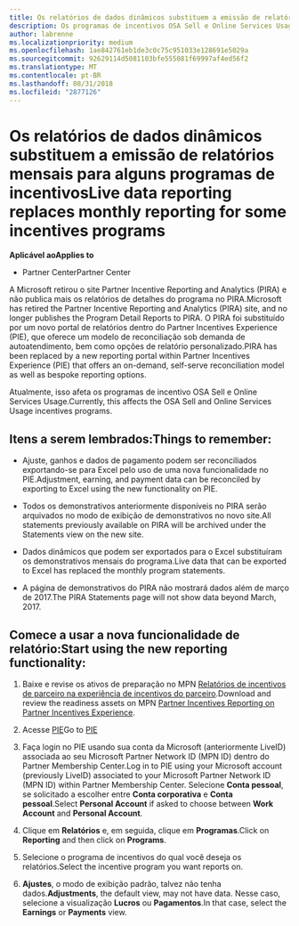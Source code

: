 ```yaml
---
title: Os relatórios de dados dinâmicos substituem a emissão de relatórios mensais para alguns programas de incentivos | Partner Center
description: Os programas de incentivos OSA Sell e Online Services Usage agora podem obter relatórios de dados dinâmicos.
author: labrenne
ms.localizationpriority: medium
ms.openlocfilehash: 1ae842761eb1de3c0c75c951033e128691e5029a
ms.sourcegitcommit: 92629114d5081103bfe555081f69997af4ed56f2
ms.translationtype: MT
ms.contentlocale: pt-BR
ms.lasthandoff: 08/31/2018
ms.locfileid: "2877126"
---
```

# <a name="live-data-reporting-replaces-monthly-reporting-for-some-incentives-programs"></a><span data-ttu-id="c7ab9-103">Os relatórios de dados dinâmicos substituem a emissão de relatórios mensais para alguns programas de incentivos</span><span class="sxs-lookup"><span data-stu-id="c7ab9-103">Live data reporting replaces monthly reporting for some incentives programs</span></span>

**<span data-ttu-id="c7ab9-104">Aplicável ao</span><span class="sxs-lookup"><span data-stu-id="c7ab9-104">Applies to</span></span>**

-  <span data-ttu-id="c7ab9-105">Partner Center</span><span class="sxs-lookup"><span data-stu-id="c7ab9-105">Partner Center</span></span>

<span data-ttu-id="c7ab9-106">A Microsoft retirou o site Partner Incentive Reporting and Analytics (PIRA) e não publica mais os relatórios de detalhes do programa no PIRA.</span><span class="sxs-lookup"><span data-stu-id="c7ab9-106">Microsoft has retired the Partner Incentive Reporting and Analytics (PIRA) site, and no longer publishes the Program Detail Reports to PIRA.</span></span> <span data-ttu-id="c7ab9-107">O PIRA foi substituído por um novo portal de relatórios dentro do Partner Incentives Experience (PIE), que oferece um modelo de reconciliação sob demanda de autoatendimento, bem como opções de relatório personalizado.</span><span class="sxs-lookup"><span data-stu-id="c7ab9-107">PIRA has been replaced by a new reporting portal within Partner Incentives Experience (PIE) that offers an on-demand, self-serve reconciliation model as well as bespoke reporting options.</span></span> 

<span data-ttu-id="c7ab9-108">Atualmente, isso afeta os programas de incentivo OSA Sell e Online Services Usage.</span><span class="sxs-lookup"><span data-stu-id="c7ab9-108">Currently, this affects the OSA Sell and Online Services Usage incentives programs.</span></span>

## <a name="things-to-remember"></a><span data-ttu-id="c7ab9-109">Itens a serem lembrados:</span><span class="sxs-lookup"><span data-stu-id="c7ab9-109">Things to remember:</span></span> 

- <span data-ttu-id="c7ab9-110">Ajuste, ganhos e dados de pagamento podem ser reconciliados exportando-se para Excel pelo uso de uma nova funcionalidade no PIE.</span><span class="sxs-lookup"><span data-stu-id="c7ab9-110">Adjustment, earning, and payment data can be reconciled by exporting to Excel using the new functionality on PIE.</span></span>

- <span data-ttu-id="c7ab9-111">Todos os demonstrativos anteriormente disponíveis no PIRA serão arquivados no modo de exibição de demonstrativos no novo site.</span><span class="sxs-lookup"><span data-stu-id="c7ab9-111">All statements previously available on PIRA will be archived under the Statements view on the new site.</span></span> 

- <span data-ttu-id="c7ab9-112">Dados dinâmicos que podem ser exportados para o Excel substituíram os demonstrativos mensais do programa.</span><span class="sxs-lookup"><span data-stu-id="c7ab9-112">Live data that can be exported to Excel has replaced the monthly program statements.</span></span>

- <span data-ttu-id="c7ab9-113">A página de demonstrativos do PIRA não mostrará dados além de março de 2017.</span><span class="sxs-lookup"><span data-stu-id="c7ab9-113">The PIRA Statements page will not show data beyond March, 2017.</span></span>
 
## <a name="start-using-the-new-reporting-functionality"></a><span data-ttu-id="c7ab9-114">Comece a usar a nova funcionalidade de relatório:</span><span class="sxs-lookup"><span data-stu-id="c7ab9-114">Start using the new reporting functionality:</span></span> 

1. <span data-ttu-id="c7ab9-115">Baixe e revise os ativos de preparação no MPN [Relatórios de incentivos de parceiro na experiência de incentivos do parceiro](http://aka.ms/osareadiness ).</span><span class="sxs-lookup"><span data-stu-id="c7ab9-115">Download and review the readiness assets on MPN [Partner Incentives Reporting on Partner Incentives Experience](http://aka.ms/osareadiness ).</span></span>

2. <span data-ttu-id="c7ab9-116">Acesse [PIE](https://partnerincentives.microsoft.com/)</span><span class="sxs-lookup"><span data-stu-id="c7ab9-116">Go to [PIE](https://partnerincentives.microsoft.com/)</span></span>

3. <span data-ttu-id="c7ab9-117">Faça login no PIE usando sua conta da Microsoft (anteriormente LiveID) associada ao seu Microsoft Partner Network ID (MPN ID) dentro do Partner Membership Center.</span><span class="sxs-lookup"><span data-stu-id="c7ab9-117">Log in to PIE using your Microsoft account (previously LiveID) associated to your Microsoft Partner Network ID (MPN ID) within Partner Membership Center.</span></span> <span data-ttu-id="c7ab9-118">Selecione **Conta pessoal**, se solicitado a escolher entre **Conta corporativa** e **Conta pessoal**.</span><span class="sxs-lookup"><span data-stu-id="c7ab9-118">Select **Personal Account** if asked to choose between **Work Account** and **Personal Account**.</span></span>

4. <span data-ttu-id="c7ab9-119">Clique em **Relatórios** e, em seguida, clique em **Programas**.</span><span class="sxs-lookup"><span data-stu-id="c7ab9-119">Click on **Reporting** and then click on **Programs**.</span></span> 

5. <span data-ttu-id="c7ab9-120">Selecione o programa de incentivos do qual você deseja os relatórios.</span><span class="sxs-lookup"><span data-stu-id="c7ab9-120">Select the incentive program you want reports on.</span></span> 

6. <span data-ttu-id="c7ab9-121">**Ajustes**, o modo de exibição padrão, talvez não tenha dados.</span><span class="sxs-lookup"><span data-stu-id="c7ab9-121">**Adjustments**, the default view, may not have data.</span></span>  <span data-ttu-id="c7ab9-122">Nesse caso, selecione a visualização **Lucros** ou **Pagamentos**.</span><span class="sxs-lookup"><span data-stu-id="c7ab9-122">In that case, select the **Earnings** or **Payments** view.</span></span>


 

 



